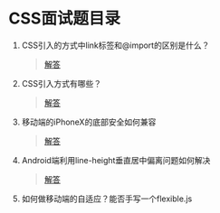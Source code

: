 # CSS面试题目录

 1. CSS引入的方式中link标签和@import的区别是什么？

    > [解答](./001.CSS引入的方式中link标签和@import的区别是什么.md)

 2. CSS引入方式有哪些？
 
    > [解答](./002.CSS引入方式有哪些.md)

 3. 移动端的iPhoneX的底部安全如何兼容
 
    > [解答](./003.移动端的iPhoneX的底部安全如何兼容.md)

 4. Android端利用line-height垂直居中偏离问题如何解决
 
    > [解答](./004.安卓端利用line-height垂直居中偏离问题如何解决.md)
 
 5. 如何做移动端的自适应？能否手写一个flexible.js
